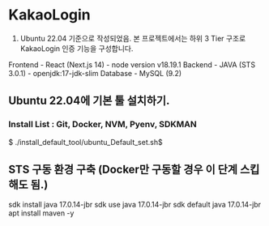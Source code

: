 <!-- 
 ** Backend (JAVA) Remote VSCode + Debugging 진행하기
    1. build.gradle jvmArgs = ['-Xdebug','-Xrunjdwp:transport=dt_socket,server=y,suspend=n,address=5005'] 옵션 때문에, 자동으로 5005번 포트가 디버깅 포트로 동작함.

    2.Extension Pack for Java [Plugin 설치]

    3. F5 눌러서 디버깅 모드로 실행 , Port 충돌나는 경우, application.properties에 server.port = 원하는 포트로 변경
-->


# KakaoLogin
1. Ubuntu 22.04 기준으로 작성되었음.
본 프로젝트에서는 하위 3 Tier 구조로 KakaoLogin 인증 기능을 구성합니다.

Frontend - React (Next.js 14) - node version v18.19.1
Backend - JAVA (STS 3.0.1) - openjdk:17-jdk-slim
Database - MySQL (9.2)

## Ubuntu 22.04에 기본 툴 설치하기.
### Install List : Git, Docker, NVM, Pyenv, SDKMAN
$ ./install_default_tool/ubuntu_Default_set.sh$

## STS 구동 환경 구축 (Docker만 구동할 경우 이 단계 스킵해도 됨.)
sdk install java 17.0.14-jbr
sdk use java 17.0.14-jbr
sdk default java 17.0.14-jbr
apt install maven -y






<!-- 
React Extension Pack

 -->




